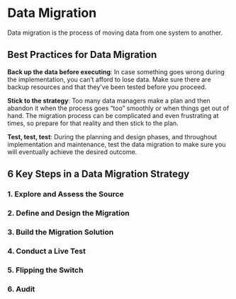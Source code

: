 # Data Migration
Data migration is the process of moving data from one system to another.

## Best Practices for Data Migration
**Back up the data before executing**: In case something goes wrong during the implementation, you can’t afford to lose data. Make sure there are backup resources and that they’ve been tested before you proceed.

**Stick to the strategy**: Too many data managers make a plan and then abandon it when the process goes “too” smoothly or when things get out of hand. The migration process can be complicated and even frustrating at times, so prepare for that reality and then stick to the plan.

**Test, test, test**: During the planning and design phases, and throughout implementation and maintenance, test the data migration to make sure you will eventually achieve the desired outcome.

## 6 Key Steps in a Data Migration Strategy

### 1. Explore and Assess the Source

### 2. Define and Design the Migration

### 3. Build the Migration Solution

### 4. Conduct a Live Test

### 5. Flipping the Switch

### 6. Audit
